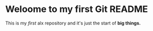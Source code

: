 # Weloome to my first Git README

This is my *first* alx repository and it's just the start of **big things.**